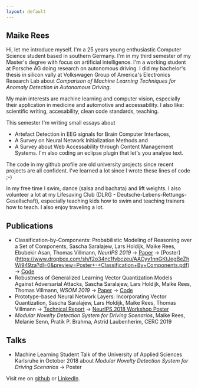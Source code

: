 ```yaml
---
layout: default
---
```


## Maike Rees
Hi, let me introduce myself. I'm a 25 years young enthusiastic Computer Science student based in southern Germany. I'm in my third semester of my Master's degree with focus on artificial intelligence. I'm a working student at Porsche AG doing research on autonomous driving. I did my bachelor's thesis in silicon vally at Volkswagen Group of America's Electronics Research Lab about _Comparison of Machine Learning Techniques for Anomaly Detection in Autonomous Driving_.

My main interests are machine learning and computer vision, especially their application in medicine and automotive and accessability. 
I also like: scientific writing, accesability, clean code standards, teaching.

This semester I'm writing small essays about
- Artefact Detection in EEG signals for Brain Computer Interfaces,
- A Survey on Neural Network Initialization Methods and
- A Survey about Web Accessability through Content Management Systems.
I'm also coding an eclipse plugin that let's you analyse text. 

The code in my github profile are old university projects since recent projects are all confident. I've learned a lot since I wrote these lines of code ;-)

In my free time I swim, dance (salsa and bachata) and lift weights. I also volunteer a lot at my Lifesaving Club (DLRG - Deutsche-Lebens-Rettungs-Gesellschaft), especially teaching kids how to swim and teaching trainers how to teach. I also enjoy traveling a lot.

## Publications
* Classification-by-Components: Probabilistic Modeling of Reasoning over a Set of Components, 
Sascha Saralajew, Lars Holdijk, Maike Rees, Ebubekir Asan, Thomas Villmann, _NeurIPS 2019_ 
-> [Paper](https://papers.nips.cc/paper/8546-classification-by-components-probabilistic-modeling-of-reasoning-over-a-set-of-components.pdf)     -> [Poster] (https://www.dropbox.com/sh/f2o34nc1fvbczeu/AACyv1nnGKtJegBeZhWi949za?dl=0&preview=Poster+-+Classification+By+Components.pdf)   -> [Code](https://github.com/saralajew/cbc_networks)
* Robustness of Generalized Learning Vector Quantization Models Against Adversarial Attacks,
Sascha Saralajew, Lars Holdijk, Maike Rees, Thomas Villmann, _WSOM 2019_
-> [Paper](https://arxiv.org/pdf/1902.00577.pdf)    -> [Code](https://github.com/LarsHoldijk/robust_LVQ_models)
* Prototype-based Neural Network Layers: Incorporating Vector Quantization, 
Sascha Saralajew, Lars Holdijk, Maike Rees, Thomas Villmann
-> [Technical Report](https://arxiv.org/abs/1812.01214)  -> [NeurIPS 2018 Workshop Poster](https://larsholdijk.github.io/publication/pub2018a/poster.pdf)
*  _Modular Novelty Detection System for Driving Scenarios_,
Maike Rees, Melanie Senn, Pratik P. Brahma, Astrid Laubenherim, CERC 2019

## Talks
* Machine Learning Student Talk of the University of Applied Sciences Karlsruhe in October 2018 about _Modular Novelty Detection System for Driving Scenarios_
-> Poster



Visit me on [github](https://github.com/maikefer) or [LinkedIn](https://www.linkedin.com/in/maike-rees-8b6103150).

